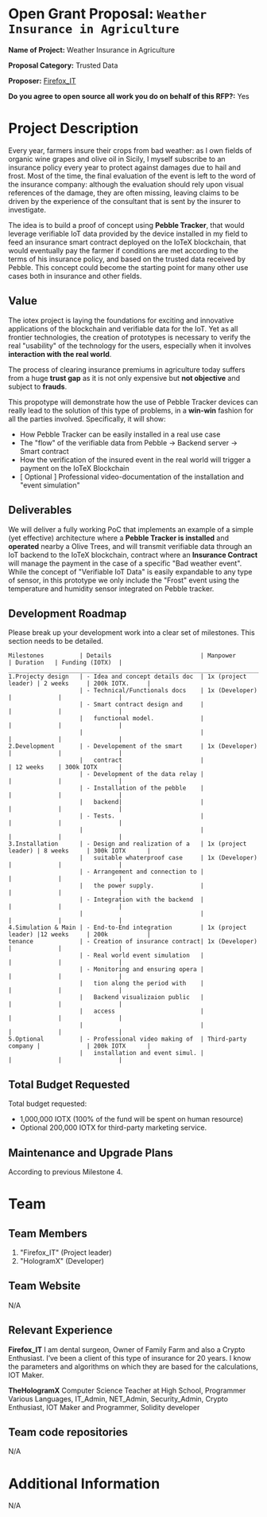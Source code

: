 # Open Grant Proposal: `Weather Insurance in Agriculture`

**Name of Project:** Weather Insurance in Agriculture

**Proposal Category:** Trusted Data

**Proposer:** [Firefox_IT](https://t.me/Firefox_IT)

**Do you agree to open source all work you do on behalf of this RFP?:** Yes

# Project Description

Every year, farmers insure their crops from bad weather: as I own fields of organic wine grapes and olive oil in Sicily, I myself subscribe to an insurance policy every year to protect against damages due to hail and frost. Most of the time, the final evaluation of the event is left to the word of the insurance company: although the evaluation should rely upon visual references of the damage, they are often missing, leaving claims to be driven by the experience of the consultant that is sent by the insurer to investigate. 

The idea is to build a proof of concept using **Pebble Tracker**, that would leverage verifiable IoT data provided by the device installed in my field to feed an insurance smart contract deployed on the IoTeX blockchain, that would eventually pay the farmer if conditions are met according to the terms of his insurance policy, and based on the trusted data received by Pebble. This concept could become the starting point for many other use cases both in insurance and other fields.

## Value

The iotex project is laying the foundations for exciting and innovative applications of the blockchain and verifiable data for the IoT. Yet as all frontier technologies, the creation of prototypes is necessary to verify the real "usability" of the technology for the users, especially when it involves **interaction with the real world**.

The process of clearing insurance premiums in agriculture today suffers from a huge **trust gap** as it is not only expensive but **not objective** and subject to **frauds**. 

This propotype will demonstrate how the use of Pebble Tracker devices can really lead to the solution of this type of problems, in a **win-win** fashion for all the parties involved. Specifically, it will show:

- How Pebble Tracker can be easily installed in a real use case
- The "flow" of the verifiable data from Pebble -> Backend server -> Smart contract
- How the verification of the insured event in the real world will trigger a payment on the IoTeX Blockchain
- [ Optional ] Professional video-documentation of the installation and "event simulation"


## Deliverables

We will deliver a fully working PoC that implements an example of a simple (yet effective) architecture where a **Pebble Tracker is installed** and **operated** nearby a Olive Trees, and will transmit verifiable data through an IoT backend to the IoTeX blockchain, contract where an **Insurance Contract** will manage the payment in the case of a specific "Bad weather event". While the concept of "Verifiable IoT Data" is easily expandable to any type of sensor, in this prototype we only include the "Frost" event using the temperature and humidity sensor integrated on Pebble tracker.

## Development Roadmap

Please break up your development work into a clear set of milestones. This section needs to be detailed.

```
Milestones          | Details                         | Manpower            | Duration   | Funding (IOTX)  |
___________________________________________________________________________________________________________
1.Projecty design   | - Idea and concept details doc  | 1x (project leader) | 2 weeks     | 200k IOTX.     |
                    | - Technical/Functionals docs    | 1x (Developer)      |             |                |
                    | - Smart contract design and     |                     |             |                |
                    |   functional model.             |                     |             |                |
                    |                                 |                     |             |                |
2.Development       | - Developement of the smart     | 1x (Developer)      |             |                |
                    |   contract                      |                     | 12 weeks    | 300k IOTX      |
                    | - Development of the data relay |                     |             |                |
                    | - Installation of the pebble    |                     |             |                |
                    |   backend|                      |                     |             |                |                    
                    | - Tests.                        |                     |             |                |
                    |                                 |                     |             |                |
3.Installation      | - Design and realization of a   | 1x (project leader) | 8 weeks     | 300k IOTX      |
                    |   suitable whaterproof case     | 1x (Developer)      |             |                |
                    | - Arrangement and connection to |                     |             |                |
                    |   the power supply.             |                     |             |                |
                    | - Integration with the backend  |                     |             |                |
                    |                                 |                     |             |                |
4.Simulation & Main | - End-to-End integration        | 1x (project leader) |12 weeks     | 200k           |
tenance             | - Creation of insurance contract| 1x (Developer)      |             |                |
                    | - Real world event simulation   |                     |             |                |
                    | - Monitoring and ensuring opera |                     |             |                |
                    |   tion along the period with    |                     |             |                |
                    |   Backend visualizaion public   |                     |             |                |
                    |   access                        |                     |             |                |
                    |                                 |                     |             |                |
5.Optional          | - Professional video making of  | Third-party company |             | 200k IOTX      |
                    |   installation and event simul. |                     |             |                |

```
## Total Budget Requested

Total budget requested: 
 - 1,000,000 IOTX (100% of the fund will be spent on human resource)
 - Optional 200,000 IOTX for third-party marketing service.

## Maintenance and Upgrade Plans

According to previous Milestone 4.	

# Team

## Team Members

1. "Firefox_IT" (Project leader) 
2. "HologramX" (Developer)

## Team Website

N/A

## Relevant Experience

**Firefox_IT**
I am dental surgeon, Owner of Family Farm and also a Crypto Enthusiast. I’ve been a client of this type of insurance for 20 years. I know the parameters and algorithms on which they are based for the calculations, IOT Maker. 

**TheHologramX**
Computer Science Teacher at High School, Programmer Various Languages, IT_Admin, NET_Admin, Security_Admin, Crypto Enthusiast, IOT Maker and Programmer, Solidity developer


## Team code repositories
N/A

# Additional Information
N/A
